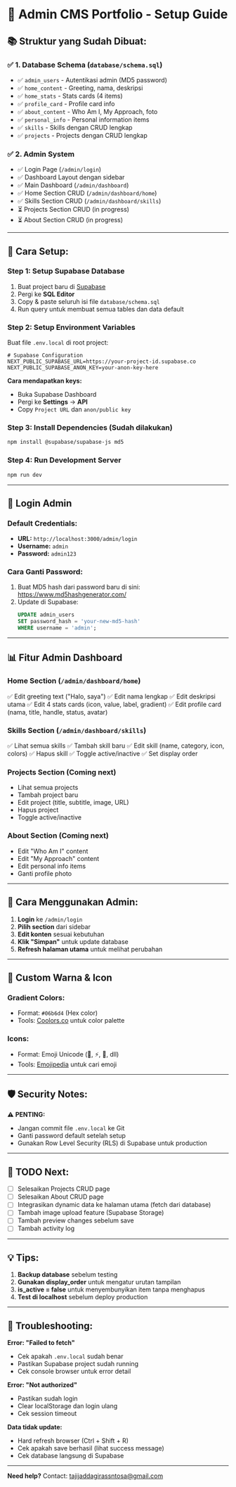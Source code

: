 # 🎯 Admin CMS Portfolio - Setup Guide

## 📚 **Struktur yang Sudah Dibuat:**

### ✅ **1. Database Schema** (`database/schema.sql`)
- ✅ `admin_users` - Autentikasi admin (MD5 password)
- ✅ `home_content` - Greeting, nama, deskripsi
- ✅ `home_stats` - Stats cards (4 items)
- ✅ `profile_card` - Profile card info
- ✅ `about_content` - Who Am I, My Approach, foto
- ✅ `personal_info` - Personal information items
- ✅ `skills` - Skills dengan CRUD lengkap
- ✅ `projects` - Projects dengan CRUD lengkap

### ✅ **2. Admin System**
- ✅ Login Page (`/admin/login`)
- ✅ Dashboard Layout dengan sidebar
- ✅ Main Dashboard (`/admin/dashboard`)
- ✅ Home Section CRUD (`/admin/dashboard/home`)
- ✅ Skills Section CRUD (`/admin/dashboard/skills`)
- ⏳ Projects Section CRUD (in progress)
- ⏳ About Section CRUD (in progress)

---

## 🚀 **Cara Setup:**

### **Step 1: Setup Supabase Database**

1. Buat project baru di [Supabase](https://supabase.com)
2. Pergi ke **SQL Editor**
3. Copy & paste seluruh isi file `database/schema.sql`
4. Run query untuk membuat semua tables dan data default

### **Step 2: Setup Environment Variables**

Buat file `.env.local` di root project:

```env
# Supabase Configuration
NEXT_PUBLIC_SUPABASE_URL=https://your-project-id.supabase.co
NEXT_PUBLIC_SUPABASE_ANON_KEY=your-anon-key-here
```

**Cara mendapatkan keys:**
- Buka Supabase Dashboard
- Pergi ke **Settings** → **API**
- Copy `Project URL` dan `anon/public key`

### **Step 3: Install Dependencies** (Sudah dilakukan)

```bash
npm install @supabase/supabase-js md5
```

### **Step 4: Run Development Server**

```bash
npm run dev
```

---

## 🔐 **Login Admin**

### **Default Credentials:**
- **URL:** `http://localhost:3000/admin/login`
- **Username:** `admin`
- **Password:** `admin123`

### **Cara Ganti Password:**

1. Buat MD5 hash dari password baru di sini: https://www.md5hashgenerator.com/
2. Update di Supabase:
   ```sql
   UPDATE admin_users 
   SET password_hash = 'your-new-md5-hash' 
   WHERE username = 'admin';
   ```

---

## 📊 **Fitur Admin Dashboard**

### **Home Section** (`/admin/dashboard/home`)
✅ Edit greeting text ("Halo, saya")
✅ Edit nama lengkap
✅ Edit deskripsi utama
✅ Edit 4 stats cards (icon, value, label, gradient)
✅ Edit profile card (nama, title, handle, status, avatar)

### **Skills Section** (`/admin/dashboard/skills`)
✅ Lihat semua skills
✅ Tambah skill baru
✅ Edit skill (name, category, icon, colors)
✅ Hapus skill
✅ Toggle active/inactive
✅ Set display order

### **Projects Section** (Coming next)
- Lihat semua projects
- Tambah project baru
- Edit project (title, subtitle, image, URL)
- Hapus project
- Toggle active/inactive

### **About Section** (Coming next)
- Edit "Who Am I" content
- Edit "My Approach" content
- Edit personal info items
- Ganti profile photo

---

## 🔧 **Cara Menggunakan Admin:**

1. **Login** ke `/admin/login`
2. **Pilih section** dari sidebar
3. **Edit konten** sesuai kebutuhan
4. **Klik "Simpan"** untuk update database
5. **Refresh halaman utama** untuk melihat perubahan

---

## 🎨 **Custom Warna & Icon**

### **Gradient Colors:**
- Format: `#06b6d4` (Hex color)
- Tools: [Coolors.co](https://coolors.co) untuk color palette

### **Icons:**
- Format: Emoji Unicode (📱, ⚡, 🚀, dll)
- Tools: [Emojipedia](https://emojipedia.org) untuk cari emoji

---

## 🛡️ **Security Notes:**

⚠️ **PENTING:**
- Jangan commit file `.env.local` ke Git
- Ganti password default setelah setup
- Gunakan Row Level Security (RLS) di Supabase untuk production

---

## 📝 **TODO Next:**

- [ ] Selesaikan Projects CRUD page
- [ ] Selesaikan About CRUD page
- [ ] Integrasikan dynamic data ke halaman utama (fetch dari database)
- [ ] Tambah image upload feature (Supabase Storage)
- [ ] Tambah preview changes sebelum save
- [ ] Tambah activity log

---

## 💡 **Tips:**

1. **Backup database** sebelum testing
2. **Gunakan display_order** untuk mengatur urutan tampilan
3. **is_active = false** untuk menyembunyikan item tanpa menghapus
4. **Test di localhost** sebelum deploy production

---

## 🐛 **Troubleshooting:**

**Error: "Failed to fetch"**
- Cek apakah `.env.local` sudah benar
- Pastikan Supabase project sudah running
- Cek console browser untuk error detail

**Error: "Not authorized"**
- Pastikan sudah login
- Clear localStorage dan login ulang
- Cek session timeout

**Data tidak update:**
- Hard refresh browser (Ctrl + Shift + R)
- Cek apakah save berhasil (lihat success message)
- Cek database langsung di Supabase

---

**Need help?** Contact: tajijaddagirassntosa@gmail.com

